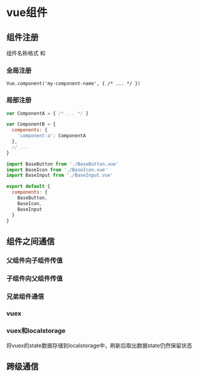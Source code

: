 # vue组件

## 组件注册

组件名称格式 <my-component-name> 和 <MyComponentName>

### 全局注册

```vue
Vue.component('my-component-name', { /* ... */ })
```

### 局部注册

``` javascript
var ComponentA = { /* ... */ }

var ComponentB = {
  components: {
    'component-a': ComponentA
  },
  // ...
}
```

```javascript
import BaseButton from './BaseButton.vue'
import BaseIcon from './BaseIcon.vue'
import BaseInput from './BaseInput.vue'

export default {
  components: {
    BaseButton,
    BaseIcon,
    BaseInput
  }
}
```

## 组件之间通信

### 父组件向子组件传值

### 子组件向父组件传值

### 兄弟组件通信

### vuex

### vuex和localstorage

将vuex的state数据存储到localstorage中，刷新后取出数据state仍然保留状态

## 跨级通信